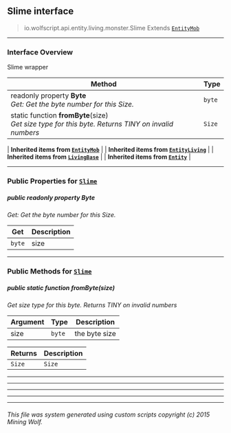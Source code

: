 ## Slime __interface__

>io.wolfscript.api.entity.living.monster.Slime
>Extends [`EntityMob`](EntityMob.md)

---

### Interface Overview

Slime wrapper

Method | Type   
--- | :--- 
 readonly property __Byte__ <br> _Get: Get the byte number for this Size._ | `byte`
static function __fromByte__(size) <br> _Get size type for this byte. Returns TINY on invalid numbers_ | `Size`
 |
__Inherited items from [`EntityMob`](EntityMob.md)__ |
 |
__Inherited items from [`EntityLiving`](../EntityLiving.md)__ |
 |
__Inherited items from [`LivingBase`](../LivingBase.md)__ |
 |
__Inherited items from [`Entity`](../../Entity.md)__ |











---


### Public Properties for [`Slime`](Slime.md)

##### <a id='byte'></a>public  readonly property __Byte__

_Get: Get the byte number for this Size._

Get | Description
--- | --- 
`byte` | size



---

### Public Methods for [`Slime`](Slime.md)

##### <a id='frombyte'></a>public static function __fromByte__(size)

_Get size type for this byte. Returns TINY on invalid numbers_

Argument | Type | Description  
--- | --- | --- 
size | `byte` | the byte size

Returns | Description
--- | --- 
`Size` | `Size`


---


---


---


---


---


###### This file was system generated using custom scripts copyright (c) 2015 Mining Wolf.
	

